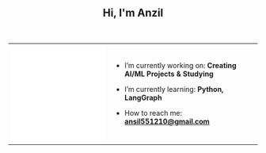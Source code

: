 <h2 align="center">Hi, I'm Anzil</h2>
<table>
  <tr>
    <td>
    <img align="center" width="500" src="https://raw.githubusercontent.com/dewkiks/dewkiks/main/github-metrics.svg" alt="GitHub Metrics" />
    </td>
    <td>

-  I’m currently working on: **Creating AI/ML Projects & Studying**

-  I’m currently learning: **Python, LangGraph**

-  How to reach me: **ansil551210@gmail.com**

    </td>
  </tr>
<br/>
